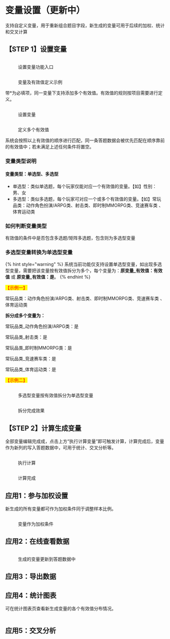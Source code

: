 # 变量设置（更新中）

支持自定义变量，用于重新组合题目字段，新生成的变量可用于后续的加权、统计和交叉计算

## 【STEP 1】设置变量

<figure><img src="../../.gitbook/assets/image (434).png" alt=""><figcaption><p>设置变量功能入口</p></figcaption></figure>

<figure><img src="../../.gitbook/assets/image (420).png" alt=""><figcaption><p>变量及有效值定义示例</p></figcaption></figure>

带\*为必填项，同一变量下支持添加多个有效值。有效值的规则按项目需要进行定义。

<figure><img src="../../.gitbook/assets/image (425).png" alt=""><figcaption><p>设置变量</p></figcaption></figure>

<figure><img src="../../.gitbook/assets/image (406).png" alt=""><figcaption><p>定义多个有效值</p></figcaption></figure>

系统会按照以上有效值的顺序进行匹配，同一条答题数据会被优先匹配在顺序靠前的有效值中；若未满足上述任何条件将置空。

### 变量类型说明

#### 变量类型：单选型、多选型

* 单选型：类似单选题，每个玩家仅能对应一个有效值的变量。【如】性别：男、女
* 多选型：类似多选题，每个玩家可对应一个或多个有效值的变量。【如】常玩品类：动作角色扮演/ARPG类、射击类、即时制MMORPG类、竞速赛车类 、体育运动类

### 如何判断变量类型

有效值的条件中是否包含多选题/矩阵多选题，包含则为多选型变量

### 多选型变量转换为单选型变量

{% hint style="warning" %}
系统当前功能仅支持设置单选型变量，如出现多选型变量，需要把该变量按有效值拆分为多个，每个变量为：**原变量\_有效值：有效值** 或 **原变量\_有效值：是**。
{% endhint %}

<mark style="color:red;">【示例一】</mark>

常玩品类：动作角色扮演/ARPG类、射击类、即时制MMORPG类、竞速赛车类 、体育运动类

**拆分成多个变量为：**

常玩品类\_动作角色扮演/ARPG类：是&#x20;

常玩品类\_射击类：是&#x20;

常玩品类\_即时制MMORPG类：是&#x20;

常玩品类\_竞速赛车类：是&#x20;

常玩品类\_体育运动类：是

<mark style="color:red;">【示例二】</mark>

<figure><img src="../../.gitbook/assets/image (1).png" alt=""><figcaption><p>多选型变量按有效值拆分为单选型变量</p></figcaption></figure>

<figure><img src="../../.gitbook/assets/image (418).png" alt=""><figcaption><p>拆分完成效果</p></figcaption></figure>

## 【STEP 2】计算生成变量

全部变量编辑完成成，点击上方“执行计算变量”即可触发计算，计算完成后，变量作为新列的写入答题数据中，可用于统计、交叉分析等。

<figure><img src="../../.gitbook/assets/image (407).png" alt=""><figcaption><p>执行计算</p></figcaption></figure>

<figure><img src="../../.gitbook/assets/image (397).png" alt=""><figcaption><p>计算完成</p></figcaption></figure>

## 应用1：参与加权设置

新生成的所有变量都可作为加权条件同于调整样本比例。

<figure><img src="../../.gitbook/assets/image (403).png" alt=""><figcaption><p>变量作为加权条件</p></figcaption></figure>

## 应用2：在线查看数据

<figure><img src="../../.gitbook/assets/image (400).png" alt=""><figcaption><p>生成的变量更新到答题数据中</p></figcaption></figure>

## 应用3：导出数据

## 应用4：统计图表

可在统计图表页查看新生成变量的各个有效值分布情况。

<figure><img src="../../.gitbook/assets/image.png" alt=""><figcaption></figcaption></figure>

## 应用5：交叉分析

